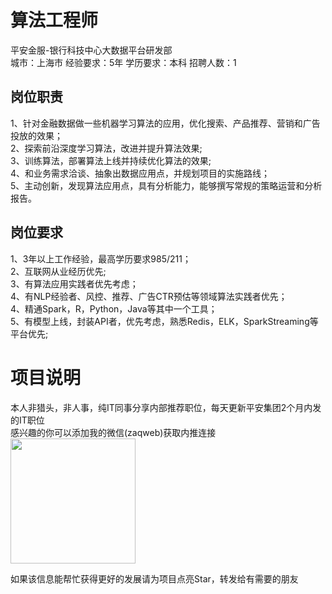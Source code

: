 # 算法工程师
平安金服-银行科技中心大数据平台研发部  
城市：上海市 经验要求：5年 学历要求：本科  招聘人数：1

## 岗位职责
1、针对金融数据做一些机器学习算法的应用，优化搜索、产品推荐、营销和广告投放的效果；   
2、探索前沿深度学习算法，改进并提升算法效果;   
3、训练算法，部署算法上线并持续优化算法的效果;   
4、和业务需求洽谈、抽象出数据应用点，并规划项目的实施路线；   
5、主动创新，发现算法应用点，具有分析能力，能够撰写常规的策略运营和分析报告。

## 岗位要求
1、3年以上工作经验，最高学历要求985/211；   
2、互联网从业经历优先;   
3、有算法应用实践者优先考虑；   
4、有NLP经验者、风控、推荐、广告CTR预估等领域算法实践者优先；   
4、精通Spark，R，Python，Java等其中一个工具；   
5、有模型上线，封装API者，优先考虑，熟悉Redis，ELK，SparkStreaming等平台优先;

# 项目说明

本人非猎头，非人事，纯IT同事分享内部推荐职位，每天更新平安集团2个月内发的IT职位  
感兴趣的你可以添加我的微信(zaqweb)获取内推连接  
<img src="https://github.com/zaqweb/PA-IT-JOBS/blob/master/WechatICode.jpeg"  height="200" width="200">

如果该信息能帮忙获得更好的发展请为项目点亮Star，转发给有需要的朋友




